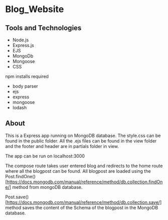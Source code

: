# Blog_Website
## Tools and Technologies
* Node.js
* Express.js
* EJS
* MongoDb
* Mongoose
* CSS

npm installs required

* body parser
* ejs
* express
* mongoose
* lodash


## About

This is a Express app running on MongoDB database. The style.css can be found in the public folder. All the .ejs files can be found in the view folder and the footer and header are in partials folder in view.

The app can be run on localhost:3000

The compose route takes user entered blog and redirects to the home route where all the blogpost can be found. All blogpost are loaded using the Post.findOne() [https://docs.mongodb.com/manual/reference/method/db.collection.findOne/] method from mongoDB database.  

Post.save() [https://docs.mongodb.com/manual/reference/method/db.collection.save/] method saves the content of the Schema of the blogpost in the MongoDB database.

